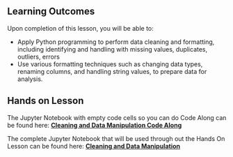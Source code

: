 <!-- # Lesson: Data Cleaning and Data Manipulation -->
## Learning Outcomes

Upon completion of this lesson, you will be able to:
  
- Apply Python programming to perform data cleaning and formatting, including identifying and handling with missing values, duplicates, outliers, errors
- Use various formatting techniques such as changing data types, renaming columns, and handling string values, to prepare data for analysis.


## Hands on Lesson

The Jupyter Notebook with empty code cells so you can do Code Along can be found here: **[Cleaning and Data Manipulation Code Along](https://github.com/data-bootcamp-v4/lessons/blob/main/2_data_wrangling_and_retrieval/code_along_nb/2.2_cleaning_and_data_manipulation.ipynb)**

The complete Jupyter Notebook that will be used through out the Hands On Lesson can be found here: **[Cleaning and Data Manipulation](https://github.com/data-bootcamp-v4/lessons/blob/main/2_data_wrangling_and_retrieval/2.2_cleaning_and_data_manipulation.ipynb)**
